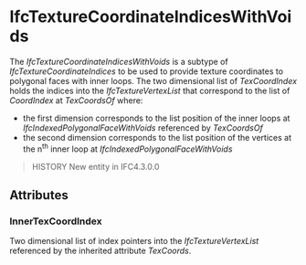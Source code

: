 # IfcTextureCoordinateIndicesWithVoids

The _IfcTextureCoordinateIndicesWithVoids_ is a subtype of _IfcTextureCoordinateIndices_ to be used to provide texture coordinates to polygonal faces with inner loops. The two dimensional list of _TexCoordIndex_ holds the indices into the _IfcTextureVertexList_ that correspond to the list of _CoordIndex_ at _TexCoordsOf_ where:

* the first dimension corresponds to the list position of the inner loops at _IfcIndexedPolygonalFaceWithVoids_ referenced by _TexCoordsOf_
* the second dimension corresponds to the list position of the vertices at the n<sup>th</sup> inner loop at _IfcIndexedPolygonalFaceWithVoids_

> HISTORY  New entity in IFC4.3.0.0

## Attributes

### InnerTexCoordIndex
Two dimensional list of index pointers into the _IfcTextureVertexList_ referenced by the inherited attribute _TexCoords_.
